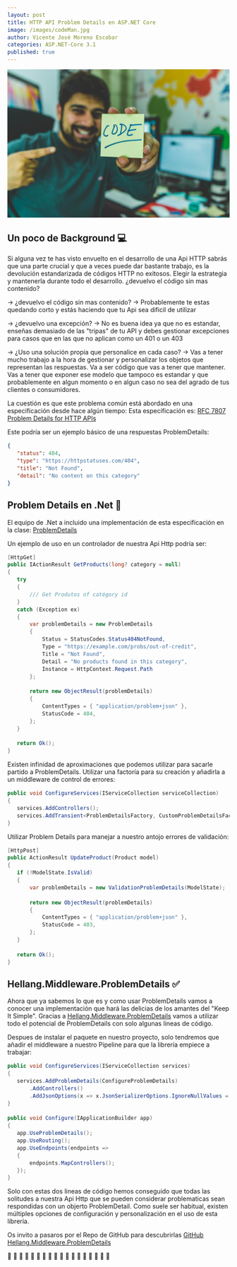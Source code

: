 ```yaml
---
layout: post
title: HTTP API Problem Details en ASP.NET Core
image: /images/codeMan.jpg
author: Vicente José Moreno Escobar
categories: ASP.NET-Core 3.1
published: true 
---
```

![code](/images/codeMan.jpg)

## Un poco de Background  💻

Si alguna vez te has visto envuelto en el desarrollo de una Api HTTP sabrás que una parte crucial y que a veces puede dar bastante trabajo, es la devolución estandarizada de códigos HTTP no exitosos. 
Elegir la estrategia y mantenerla durante todo el desarrollo. ¿devuelvo el código sin mas contenido?

 -> ¿devuelvo el código sin mas contenido?
 -> Probablemente te estas quedando corto y estás haciendo que tu Api sea dificil de utilizar

 -> ¿devuelvo una excepción?
 -> No es buena idea ya que no es estandar, enseñas demasiado de las "tripas" de tu API y debes gestionar excepciones para casos que en las que no aplican como un 401 o un 403

 -> ¿Uso una solución propia que personalice en cada caso?
 -> Vas  a tener mucho trabajo a la hora de gestionar y personalizar los objetos que representan las respuestas. Va a ser código que vas a tener que mantener. Vas a tener que exponer ese modelo que tampoco es estandar y que probablemente en algun momento o en algun caso no sea del agrado de tus clientes o consumidores. 

 La cuestión es que este problema común está abordado en una especificación desde hace algún tiempo:
 Esta especificación es: [RFC 7807 Problem Details for HTTP APIs ](https://tools.ietf.org/html/rfc7807)

 Este podría ser un ejemplo básico de una respuestas ProblemDetails:
 ```json
{
    "status": 404,
    "type": "https://httpstatuses.com/404",
    "title": "Not Found",
    "detail": "No content on this category"
}
```

## Problem Details en .Net 🍕

El equipo de .Net a incluido una implementación de esta especificación en la clase: [ProblemDetails](https://docs.microsoft.com/en-us/dotnet/api/microsoft.aspnetcore.mvc.problemdetails?view=aspnetcore-2.2)

Un ejemplo de uso en un controlador de nuestra Api Http podría ser:
 ```c#
 [HttpGet]
public IActionResult GetProducts(long? category = null)
{
    try
    {
        /// Get Produtos of catégory id
    }
    catch (Exception ex)
    {
        var problemDetails = new ProblemDetails
        {
            Status = StatusCodes.Status404NotFound,
            Type = "https://example.com/probs/out-of-credit",
            Title = "Not Found",
            Detail = "No products found in this category",
            Instance = HttpContext.Request.Path
        };

        return new ObjectResult(problemDetails)
        {
            ContentTypes = { "application/problem+json" },
            StatusCode = 404,
        };
    }

    return Ok();
}
```

Existen infinidad de aproximaciones que podemos utilizar para sacarle partido a ProblemDetails. Utilizar una factoría para su creación y añadirla a un middleware de control de errores:

 ```c#
 public void ConfigureServices(IServiceCollection serviceCollection)
{
    services.AddControllers();
    services.AddTransient<ProblemDetailsFactory, CustomProblemDetailsFactory>();
}
 ```

 Utilizar Problem Details para manejar a nuestro antojo errores de validación:

 ```c#
 [HttpPost]
public ActionResult UpdateProduct(Product model)
{
    if (!ModelState.IsValid)
    {
        var problemDetails = new ValidationProblemDetails(ModelState);

        return new ObjectResult(problemDetails)
        {
            ContentTypes = { "application/problem+json" },
            StatusCode = 403,
        };
    }

    return Ok();
}
 ```

 
## Hellang.Middleware.ProblemDetails ✅

Ahora que ya sabemos lo que es y como usar ProblemDetails vamos a conocer una implementación que hará las delicias de los amantes del "Keep It Simple".
Gracias a [Hellang.Middleware.ProblemDetails](https://www.nuget.org/packages/Hellang.Middleware.ProblemDetails) vamos a utilizar todo el potencial de ProblemDetails con solo algunas lineas de código.

Despues de instalar el paquete en nuestro proyecto, solo tendremos que añadir el middleware a nuestro Pipeline para que la librería empiece a trabajar:
 
 ```c#
public void ConfigureServices(IServiceCollection services)
{
    services.AddProblemDetails(ConfigureProblemDetails)
        .AddControllers()
        .AddJsonOptions(x => x.JsonSerializerOptions.IgnoreNullValues = true);
}

 public void Configure(IApplicationBuilder app)
{
    app.UseProblemDetails();
    app.UseRouting();
    app.UseEndpoints(endpoints =>
    {
        endpoints.MapControllers();
    });
}

```
Solo con estas dos lineas de código hemos conseguido que todas las solitudes a nuestra Api Http que se pueden considerar problematicas sean respondidas con un objerto ProblemDetail. 
Como suele ser habitual, existen múltiples opciones de configuración y personalización en el uso de esta librería. 

Os invito a pasaros por el Repo de GitHub para descubrirlas [GitHub Hellang.Middleware.ProblemDetails](https://github.com/khellang/Middleware) 

🍺 🍹 🍺 🍹 🍺 🍹 🍺 🍹 🍺 🍹 🍺 🍹 🍺 🍹 🍺 🍹 🍺 🍹 